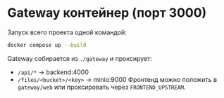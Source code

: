 # Gateway контейнер (порт 3000)
Запуск всего проекта одной командой:
```bash
docker compose up --build
```
Gateway собирается из `./gateway` и проксирует:
- `/api/*` → backend:4000
- `/files/<bucket>/<key>` → minio:9000
Фронтенд можно положить в `gateway/web` или проксировать через `FRONTEND_UPSTREAM`.
